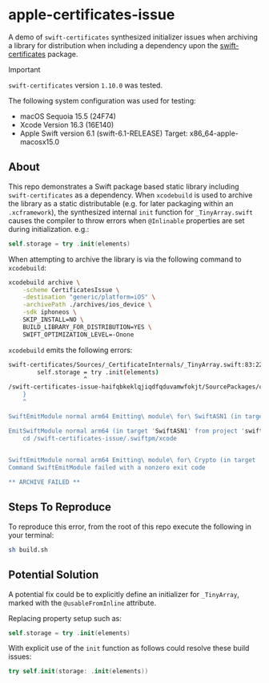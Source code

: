 # apple-certificates-issue
A demo of `swift-certificates` synthesized initializer issues when archiving a library for distribution when including 
a dependency upon the [swift-certificates](https://github.com/apple/swift-certificates) package.

> [!IMPORTANT] 
> `swift-certificates` version `1.10.0` was tested.
> 
> The following system configuration was used for testing:
> - macOS Sequoia 15.5 (24F74)
> - Xcode Version 16.3 (16E140)
> - Apple Swift version 6.1 (swift-6.1-RELEASE) Target: x86_64-apple-macosx15.0

## About

This repo demonstrates a Swift package based static library including `swift-certificates` as a dependency.
When `xcodebuild` is used to archive the library as a static distributable (e.g. for later packaging within an `.xcframework`),
the synthesized internal `init` function for `_TinyArray.swift` causes the compiler to throw errors when `@Inlinable` 
properties are set during initialization. e.g.:
```swift
self.storage = try .init(elements)
```

When attempting to archive the library is via the following command to `xcodebuild`:
```bash
xcodebuild archive \
    -scheme CertificatesIssue \
    -destination "generic/platform=iOS" \
    -archivePath ./archives/ios_device \
    -sdk iphoneos \
    SKIP_INSTALL=NO \
    BUILD_LIBRARY_FOR_DISTRIBUTION=YES \
    SWIFT_OPTIMIZATION_LEVEL=-Onone
```

`xcodebuild` emits the following errors:

```bash
swift-certificates/Sources/_CertificateInternals/_TinyArray.swift:83:22: error: 'self' used before 'self.init' call or assignment to 'self'
        self.storage = try .init(elements)
                     ^
/swift-certificates-issue-haifqbkeklqjiqdfqduvamwfokjt/SourcePackages/checkouts/swift-certificates/Sources/_CertificateInternals/_TinyArray.swift:84:5: error: 'self.init' isn't called on all paths before returning from initializer
    }
    ^

SwiftEmitModule normal arm64 Emitting\ module\ for\ SwiftASN1 (in target 'SwiftASN1' from project 'swift-asn1')

EmitSwiftModule normal arm64 (in target 'SwiftASN1' from project 'swift-asn1')
    cd /swift-certificates-issue/.swiftpm/xcode
    

SwiftEmitModule normal arm64 Emitting\ module\ for\ Crypto (in target 'Crypto' from project 'swift-crypto')
Command SwiftEmitModule failed with a nonzero exit code

** ARCHIVE FAILED **
```

## Steps To Reproduce

To reproduce this error, from the root of this repo execute the following in your terminal:

```bash
sh build.sh
```

## Potential Solution

A potential fix could be to explicitly define an initializer for `_TinyArray`, marked with
the `@usableFromInline` attribute.

Replacing property setup such as:
```swift
self.storage = try .init(elements)
```

With explicit use of the `init` function as follows could resolve these build issues:
```swift
try self.init(storage: .init(elements))
```